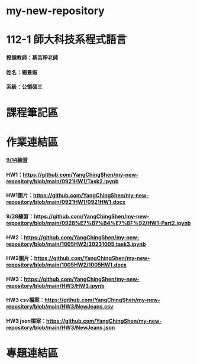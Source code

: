 # my-new-repository
# 112-1 師大科技系程式語言
#### 授課教師：蔡芸琤老師
#### 姓名：楊景娠
#### 系級：公領碩三
# 課程筆記區
# 作業連結區
#### [9/14練習](https://github.com/YangChingShen/my-new-repository/blob/main/TASK1.ipynb)
#### HW1：https://github.com/YangChingShen/my-new-repository/blob/main/0921HW1/Task2.ipynb
#### HW1圖片：https://github.com/YangChingShen/my-new-repository/blob/main/0921HW1/0921HW1.docx
#### 9/28練習：https://github.com/YangChingShen/my-new-repository/blob/main/0928%E7%B7%B4%E7%BF%92/HW1-Part2.ipynb
#### HW2：https://github.com/YangChingShen/my-new-repository/blob/main/1005HW2/20231005.task3.ipynb
#### HW2圖片：https://github.com/YangChingShen/my-new-repository/blob/main/1005HW2/1005HW1.docx
#### HW3：https://github.com/YangChingShen/my-new-repository/blob/main/HW3/HW3.ipynb
#### HW3 csv檔案：https://github.com/YangChingShen/my-new-repository/blob/main/HW3/NewJeans.csv
#### HW3 json檔案：https://github.com/YangChingShen/my-new-repository/blob/main/HW3/NewJeans.json
# 專題連結區
